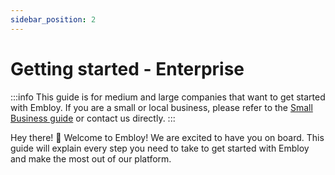 ```yaml
---
sidebar_position: 2
---
```


# Getting started - Enterprise

:::info
This guide is for medium and large companies that want to get started with Embloy. If you are a small or local business, please refer to the [Small Business guide](/docs/guides/get-started-small-business) or contact us directly.
:::

Hey there! 👋 Welcome to Embloy! We are excited to have you on board. This guide will explain every step you need to take to get started with Embloy and make the most out of our platform.